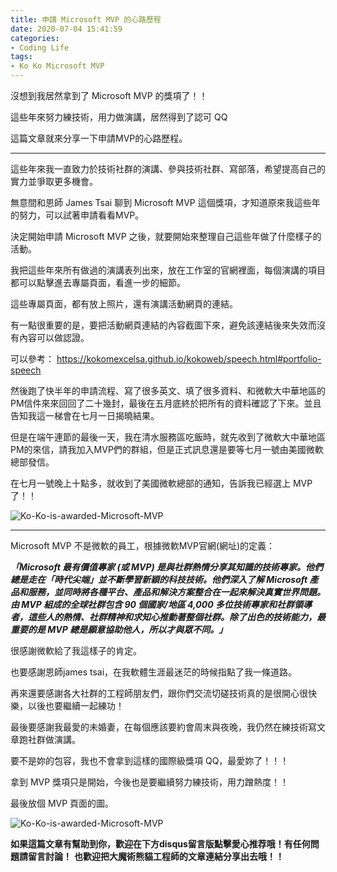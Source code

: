 ```yaml
---
title: 申請 Microsoft MVP 的心路歷程
date: 2020-07-04 15:41:59
categories:
- Coding Life
tags:
- Ko Ko Microsoft MVP
---
```

沒想到我居然拿到了 Microsoft MVP 的獎項了！！

這些年來努力練技術，用力做演講，居然得到了認可 QQ

這篇文章就來分享一下申請MVP的心路歷程。

<!-- more -->
---

這些年來我一直致力於技術社群的演講、參與技術社群、寫部落，希望提高自己的實力並爭取更多機會。

無意間和恩師 James Tsai 聊到 Microsoft MVP 這個獎項，才知道原來我這些年的努力，可以試著申請看看MVP。

決定開始申請 Microsoft MVP 之後，就要開始來整理自己這些年做了什麼樣子的活動。

我把這些年來所有做過的演講表列出來，放在工作室的官網裡面，每個演講的項目都可以點擊進去專屬頁面，看進一步的細節。

這些專屬頁面，都有放上照片，還有演講活動網頁的連結。

有一點很重要的是，要把活動網頁連結的內容截圖下來，避免該連結後來失效而沒有內容可以做認證。

可以參考： https://kokomexcelsa.github.io/kokoweb/speech.html#portfolio-speech


然後跑了快半年的申請流程、寫了很多英文、填了很多資料、和微軟大中華地區的PM信件來來回回了二十幾封，最後在五月底終於把所有的資料確認了下來。並且告知我這一梯會在七月一日揭曉結果。

但是在端午連節的最後一天，我在清水服務區吃飯時，就先收到了微軟大中華地區PM的來信，請我加入MVP們的群組，但是正式訊息還是要等七月一號由美國微軟總部發信。


在七月一號晚上十點多，就收到了美國微軟總部的通知，告訴我已經選上 MVP 了！！

![Ko-Ko-is-awarded-Microsoft-MVP](https://magic-panda-engineer.s3-ap-northeast-1.amazonaws.com/blog-img/20200705-koko-microsoft-mvp1.png)


---

Microsoft MVP 不是微軟的員工，根據微軟MVP官網(網址)的定義：

***「Microsoft 最有價值專家 (或 MVP) 是與社群熱情分享其知識的技術專家。他們總是走在「時代尖端」並不斷學習新穎的科技技術。他們深入了解 Microsoft 產品和服務，並同時將各種平台、產品和解決方案整合在一起來解決真實世界問題。由 MVP 組成的全球社群包含 90 個國家/地區 4,000 多位技術專家和社群領導者，這些人的熱情、社群精神和求知心推動著整個社群。除了出色的技術能力，最重要的是 MVP 總是願意協助他人，所以才與眾不同。」***

很感謝微軟給了我這樣子的肯定。

也要感謝恩師james tsai，在我軟體生涯最迷茫的時候指點了我一條道路。

再來還要感謝各大社群的工程師朋友們，跟你們交流切磋技術真的是很開心很快樂，以後也要繼續一起練功！

最後要感謝我最愛的未婚妻，在每個應該要約會周末與夜晚，我仍然在練技術寫文章跑社群做演講。

要不是妳的包容，我也不會拿到這樣的國際級獎項 QQ，最愛妳了！！！


拿到 MVP 獎項只是開始，今後也是要繼續努力練技術，用力蹭熱度！！


最後放個 MVP 頁面的圖。

![Ko-Ko-is-awarded-Microsoft-MVP](https://magic-panda-engineer.s3-ap-northeast-1.amazonaws.com/blog-img/20200705-koko-microsoft-mvp2.png)



**如果這篇文章有幫助到你，歡迎在下方disqus留言版點擊愛心推荐哦！有任何問題請留言討論！**
**也歡迎把大魔術熊貓工程師的文章連結分享出去哦！！**